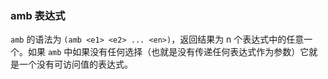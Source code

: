 ### amb 表达式

`amb` 的语法为 `(amb <e1> <e2> ... <en>)`，返回结果为 n 个表达式中的任意一个。如果 `amb` 中如果没有任何选择（也就是没有传递任何表达式作为参数）它就是一个没有可访问值的表达式。